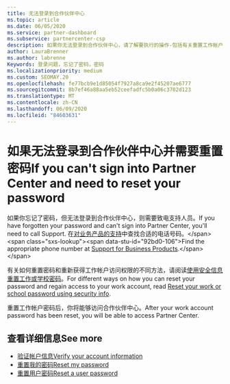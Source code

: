 ```yaml
---
title: 无法登录到合作伙伴中心
ms.topic: article
ms.date: 06/05/2020
ms.service: partner-dashboard
ms.subservice: partnercenter-csp
description: 如果你无法登录到合作伙伴中心，请了解要执行的操作-包括有关重置工作帐户密码或学校帐户密码的信息（如果你忘记了密码）。
author: LauraBrenner
ms.author: labrenne
Keywords: 登录问题，忘记了密码，密码
ms.localizationpriority: medium
ms.custom: SEOMAY.20
ms.openlocfilehash: fe77bcb9e1d85054f7927a8ca9e2f45207ae6777
ms.sourcegitcommit: 8b7ef46a88aa5eb52ceefadfc5b0a06c3702d123
ms.translationtype: MT
ms.contentlocale: zh-CN
ms.lasthandoff: 06/09/2020
ms.locfileid: "84603631"
---
```

# <a name="if-you-cant-sign-into-partner-center-and-need-to-reset-your-password"></a><span data-ttu-id="92bd0-104">如果无法登录到合作伙伴中心并需要重置密码</span><span class="sxs-lookup"><span data-stu-id="92bd0-104">If you can't sign into Partner Center and need to reset your password</span></span>

<span data-ttu-id="92bd0-105">如果你忘记了密码，但无法登录到合作伙伴中心，则需要致电支持人员。</span><span class="sxs-lookup"><span data-stu-id="92bd0-105">If you have forgotten your password and can't sign into Partner Center, you'll need to call Support.</span></span> <span data-ttu-id="92bd0-106">在[对业务产品的支持](https://docs.microsoft.com/microsoft-365/admin/contact-support-for-business-products?view=o365-worldwide&tabs=phone#ID0EAADAAA=Phone_support_)中查找合适的电话号码。</span><span class="sxs-lookup"><span data-stu-id="92bd0-106">Find the appropriate phone number at [Support for Business Products](https://docs.microsoft.com/microsoft-365/admin/contact-support-for-business-products?view=o365-worldwide&tabs=phone#ID0EAADAAA=Phone_support_).</span></span> 

<span data-ttu-id="92bd0-107">有关如何重置密码和重新获得工作帐户访问权限的不同方法，请阅读[使用安全信息重置工作或学校密码](https://docs.microsoft.com/azure/active-directory/user-help/active-directory-passwords-update-your-own-password#how-to-change-your-password)。</span><span class="sxs-lookup"><span data-stu-id="92bd0-107">For different ways on how you can reset your password and regain access to your work account, read [Reset your work or school password using security info](https://docs.microsoft.com/azure/active-directory/user-help/active-directory-passwords-update-your-own-password#how-to-change-your-password).</span></span>

<span data-ttu-id="92bd0-108">重置工作帐户密码后，你将能够访问合作伙伴中心。</span><span class="sxs-lookup"><span data-stu-id="92bd0-108">After your work account password has been reset, you will be able to access Partner Center.</span></span> 

## <a name="see-more"></a><span data-ttu-id="92bd0-109">查看详细信息</span><span class="sxs-lookup"><span data-stu-id="92bd0-109">See more</span></span>

- [<span data-ttu-id="92bd0-110">验证帐户信息</span><span class="sxs-lookup"><span data-stu-id="92bd0-110">Verify your account information</span></span>](verification-responses.md)
- [<span data-ttu-id="92bd0-111">重置我的密码</span><span class="sxs-lookup"><span data-stu-id="92bd0-111">Reset my password</span></span>](reset-my-pasword.md)
- [<span data-ttu-id="92bd0-112">重置用户密码</span><span class="sxs-lookup"><span data-stu-id="92bd0-112">Reset a user password</span></span>](reset-a-user-password.md)

